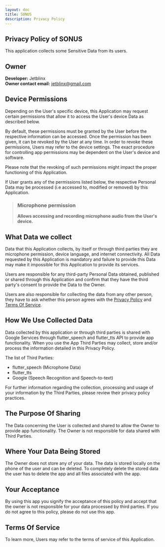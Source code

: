 ```yaml
---
layout: doc
title: SONUS
description: Privacy Policy
---
```


## Privacy Policy of SONUS
This application collects some Sensitive Data from its users.

## Owner
**Developer:** Jetblinx  
**Owner contact email:** jetblinx@gmail.com

## Device Permissions
Depending on the User's specific device, this Application may request certain permissions that allow it to access the User's device Data as described below.

By default, these permissions must be granted by the User before the respective information can be accessed. Once the permission has been given, it can be revoked by the User at any time. In order to revoke these permissions, Users may refer to the device settings.
The exact procedure for controlling app permissions may be dependent on the User's device and software.

Please note that the revoking of such permissions might impact the proper functioning of this Application.

If User grants any of the permissions listed below, the respective Personal Data may be processed (i.e accessed to, modified or removed) by this Application.

> ### Microphone permission
> **Allows accessing and recording microphone audio from the User's device.**

## What Data we collect
Data that this Application collects, by itself or through third parties they are microphone permission, device language, and internet connectivity.
All Data requested by this Application is mandatory and failure to provide this Data may make it impossible for this Application to provide its services.

Users are responsible for any third-party Personal Data obtained, published or shared through this Application and confirm that they have the third party's consent to provide the Data to the Owner. 

Users are also responsible for collecting the data from any other person, they have to ask whether this person agrees with the [Privacy Policy](./privacy_policy.html) and [Terms Of Service](./terms_of_service.html).

## How We Use Collected Data
Data collected by this application or through third parties is shared with Google Services through flutter_speech and flutter_tts API to provide app functionality.
When you use the App Third Parties may collect, store and/or process the information detailed in this Privacy Policy. 

The list of Third Parties:
- flutter_speech (Microphone Data)
- flutter_tts
- Google (Speech Recognition and Speech-to-text)

For further information regarding the collection, processing and usage of your information by the Third Parties, please review their privacy policy practices.

## The Purpose Of Sharing
The Data concerning the User is collected and shared to allow the Owner to provide app functionality.
The Owner is not responsible for data shared with Third Parties.

## Where Your Data Being Stored
The Owner does not store any of your data. The data is stored locally on the phone of the user and can be deleted.
To completely delete the stored data the user has to delete the app and all files associated with the app.

## Your Acceptance
By using this app you signify the acceptance of this policy and accept that the owner is not responsible for your data processed by third parties. If you do not agree to this policy, please do not use this app. 

## Terms Of Service
To learn more, Users may refer to the terms of service of this Application.